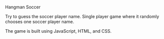 Hangman Soccer

Try to guess the soccer player name.
Single player game where it randomly chooses one soccer player name.

The game is built using JavaScript, HTML, and CSS.
